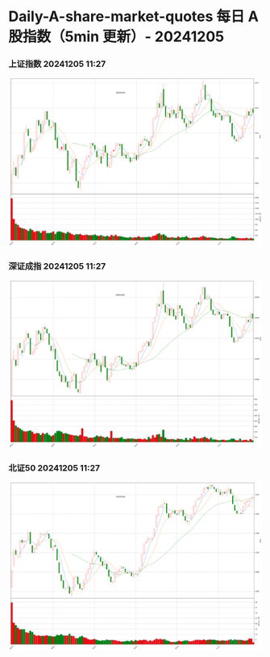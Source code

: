 
# Daily-A-share-market-quotes 每日 A 股指数（5min 更新）- 20241205

### 上证指数 20241205 11:27
![](./fig/2024/12/20241205-sh000001.png)

### 深证成指 20241205 11:27
![](./fig/2024/12/20241205-sz399001.png)

### 北证50 20241205 11:27
![](./fig/2024/12/20241205-bj899050.png)
